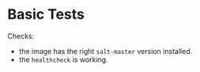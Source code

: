# Basic Tests

Checks:

  - the image has the right `salt-master` version installed.
  - the `healthcheck` is working.
